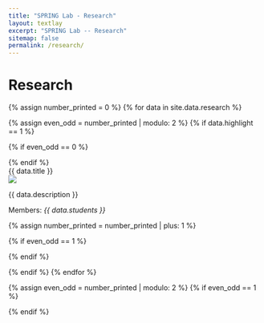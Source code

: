 ```yaml
---
title: "SPRING Lab - Research"
layout: textlay
excerpt: "SPRING Lab -- Research"
sitemap: false
permalink: /research/
---
```


# Research

{% assign number_printed = 0 %}
{% for data in site.data.research %}

{% assign even_odd = number_printed | modulo: 2 %}
{% if data.highlight == 1 %}

{% if even_odd == 0 %}
<div class="row">
{% endif %}

<div class="col-sm-6 clearfix">
<div class="well">
  <pubtit>{{ data.title }} </pubtit>
  <div style="clear: both;">
  <img src="{{ site.url }}{{ site.baseurl }}/images/pubpic/{{ data.image }}" class="img-responsive res-photo" />
  <p>{{ data.description }}</p>
  <p>Members: <em>{{ data.students }}</em></p>
  </div>
</div>
</div>

{% assign number_printed = number_printed | plus: 1 %}

{% if even_odd == 1 %}
</div>
{% endif %}

{% endif %}
{% endfor %}

{% assign even_odd = number_printed | modulo: 2 %}
{% if even_odd == 1 %}
</div>
{% endif %}